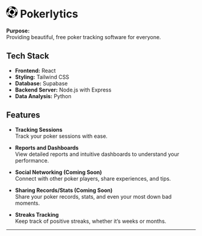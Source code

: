 <h1>
  <img src="frontend/public/pokerlytics-icon.png" alt="Pokerlytics Icon" width="30" height="30" />
  Pokerlytics
</h1>

**Purpose:**  
Providing beautiful, free poker tracking software for everyone.
## Tech Stack

- **Frontend:** React
- **Styling:** Tailwind CSS
- **Database:** Supabase
- **Backend Server:** Node.js with Express
- **Data Analysis:** Python

## Features

- **Tracking Sessions**  
  Track your poker sessions with ease.

- **Reports and Dashboards**  
  View detailed reports and intuitive dashboards to understand your performance.

- **Social Networking (Coming Soon)**  
  Connect with other poker players, share experiences, and tips.

- **Sharing Records/Stats (Coming Soon)**  
  Share your poker records, stats, and even your most down bad moments.

- **Streaks Tracking**  
  Keep track of positive streaks, whether it’s weeks or months.

---
